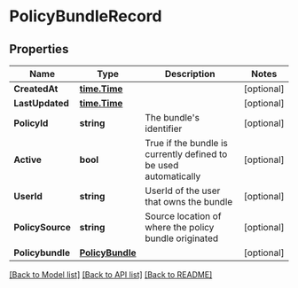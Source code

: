 # PolicyBundleRecord

## Properties

Name | Type | Description | Notes
------------ | ------------- | ------------- | -------------
**CreatedAt** | [**time.Time**](time.Time.md) |  | [optional] 
**LastUpdated** | [**time.Time**](time.Time.md) |  | [optional] 
**PolicyId** | **string** | The bundle&#39;s identifier | [optional] 
**Active** | **bool** | True if the bundle is currently defined to be used automatically | [optional] 
**UserId** | **string** | UserId of the user that owns the bundle | [optional] 
**PolicySource** | **string** | Source location of where the policy bundle originated | [optional] 
**Policybundle** | [**PolicyBundle**](PolicyBundle.md) |  | [optional] 

[[Back to Model list]](../README.md#documentation-for-models) [[Back to API list]](../README.md#documentation-for-api-endpoints) [[Back to README]](../README.md)



